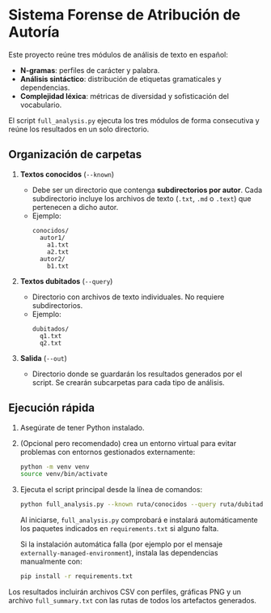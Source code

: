 # Sistema Forense de Atribución de Autoría

Este proyecto reúne tres módulos de análisis de texto en español:

- **N-gramas**: perfiles de carácter y palabra.
- **Análisis sintáctico**: distribución de etiquetas gramaticales y dependencias.
- **Complejidad léxica**: métricas de diversidad y sofisticación del vocabulario.

El script `full_analysis.py` ejecuta los tres módulos de forma consecutiva y reúne los resultados en un solo directorio.

## Organización de carpetas

1. **Textos conocidos** (`--known`)
   - Debe ser un directorio que contenga **subdirectorios por autor**. Cada subdirectorio incluye los archivos de texto (`.txt`, `.md` o `.text`) que pertenecen a dicho autor.
   - Ejemplo:
     ```
     conocidos/
       autor1/
         a1.txt
         a2.txt
       autor2/
         b1.txt
     ```

2. **Textos dubitados** (`--query`)
   - Directorio con archivos de texto individuales. No requiere subdirectorios.
   - Ejemplo:
     ```
     dubitados/
       q1.txt
       q2.txt
     ```

3. **Salida** (`--out`)
   - Directorio donde se guardarán los resultados generados por el script. Se crearán subcarpetas para cada tipo de análisis.

## Ejecución rápida

1. Asegúrate de tener Python instalado.
2. (Opcional pero recomendado) crea un entorno virtual para evitar problemas con
   entornos gestionados externamente:

   ```bash
   python -m venv venv
   source venv/bin/activate
   ```

3. Ejecuta el script principal desde la línea de comandos:

   ```bash
   python full_analysis.py --known ruta/conocidos --query ruta/dubitados --out salida
   ```

    Al iniciarse, `full_analysis.py` comprobará e instalará automáticamente los paquetes indicados en `requirements.txt` si alguno falta.

    Si la instalación automática falla (por ejemplo por el mensaje
    `externally-managed-environment`), instala las dependencias manualmente con:

    ```bash
    pip install -r requirements.txt
    ```

Los resultados incluirán archivos CSV con perfiles, gráficas PNG y un archivo `full_summary.txt` con las rutas de todos los artefactos generados.
